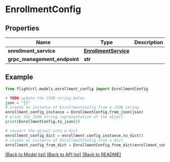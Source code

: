 # EnrollmentConfig


## Properties

Name | Type | Description | Notes
------------ | ------------- | ------------- | -------------
**enrollment_service** | [**EnrollmentService**](EnrollmentService.md) |  | 
**grpc_management_endpoint** | **str** |  | 

## Example

```python
from flightctl.models.enrollment_config import EnrollmentConfig

# TODO update the JSON string below
json = "{}"
# create an instance of EnrollmentConfig from a JSON string
enrollment_config_instance = EnrollmentConfig.from_json(json)
# print the JSON string representation of the object
print(EnrollmentConfig.to_json())

# convert the object into a dict
enrollment_config_dict = enrollment_config_instance.to_dict()
# create an instance of EnrollmentConfig from a dict
enrollment_config_from_dict = EnrollmentConfig.from_dict(enrollment_config_dict)
```
[[Back to Model list]](../README.md#documentation-for-models) [[Back to API list]](../README.md#documentation-for-api-endpoints) [[Back to README]](../README.md)



